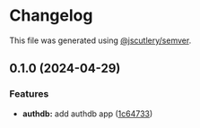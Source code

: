# Changelog

This file was generated using [@jscutlery/semver](https://github.com/jscutlery/semver).

## 0.1.0 (2024-04-29)


### Features

* **authdb:** add authdb app ([1c64733](https://github.com/jdwillmsen/jdw/commit/1c6473313ff764f1044ae66533cfe5935a053494))
